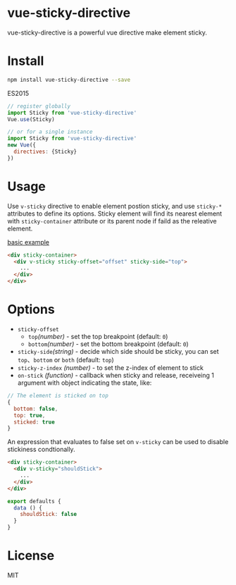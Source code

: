 # vue-sticky-directive

vue-sticky-directive is a powerful vue directive make element sticky.

# Install

```Bash
npm install vue-sticky-directive --save
```

ES2015
```JavaScript
// register globally
import Sticky from 'vue-sticky-directive'
Vue.use(Sticky)

// or for a single instance
import Sticky from 'vue-sticky-directive'
new Vue({
  directives: {Sticky}
})
```

# Usage

Use `v-sticky` directive to enable element postion sticky, and use `sticky-*` attributes to define its options. Sticky element will find its nearest element with `sticky-container` attribute or its parent node if faild as the releative element.

[basic example](https://mehwww.github.io/vue-sticky-directive/examples/basic/)

```HTML
<div sticky-container>
  <div v-sticky sticky-offset="offset" sticky-side="top">
    ...
  </div>
</div>
```

# Options
* `sticky-offset`
  * `top`_(number)_ - set the top breakpoint (default: `0`)
  * `bottom`_(number)_ - set the bottom breakpoint (default: `0`)
* `sticky-side`_(string)_ - decide which side should be sticky, you can set `top`、`bottom` or `both` (default: `top`)
* `sticky-z-index` _(number)_ - to set the z-index of element to stick
* `on-stick` _(function)_ - callback when sticky and release, receiveing 1 argument with object indicating the state, like:

```javascript
// The element is sticked on top
{
  bottom: false,
  top: true,
  sticked: true
}
```

An expression that evaluates to false set on `v-sticky` can be used to disable stickiness condtionally.

```HTML
<div sticky-container>
  <div v-sticky="shouldStick">
    ...
  </div>
</div>
```
```JavaScript
export defaults {
  data () {
    shouldStick: false
  }
}
```

# License

MIT


